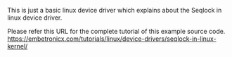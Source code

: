 This is just a basic linux device driver which explains about the Seqlock in linux device driver.

Please refer this URL for the complete tutorial of this example source code.
https://embetronicx.com/tutorials/linux/device-drivers/seqlock-in-linux-kernel/